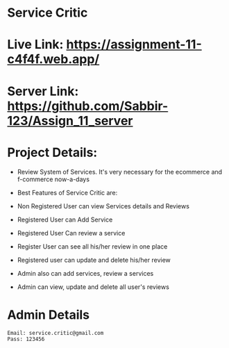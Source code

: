 # Service Critic
# Live Link: https://assignment-11-c4f4f.web.app/
# Server Link: https://github.com/Sabbir-123/Assign_11_server
# Project Details:

* Review System of Services. It's very necessary for the ecommerce and f-commerce now-a-days 

* Best Features of Service Critic are:
* Non Registered User can view Services details and Reviews 
* Registered User can Add Service
* Registered User Can review a service 
* Register User can see all his/her review in one place
* Registered user can update and delete his/her review
* Admin also can add services, review a services
* Admin can view, update and delete all user's reviews 


# Admin Details
```
Email: service.critic@gmail.com
Pass: 123456
```




 
